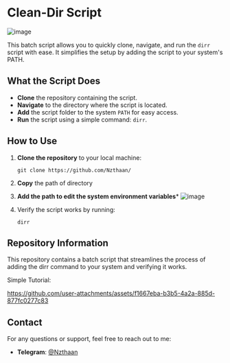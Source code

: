 # Clean-Dir Script

![image](https://github.com/user-attachments/assets/91a8a226-811a-4bf6-8324-a15f23229fa8)




This batch script allows you to quickly clone, navigate, and run the `dirr` script with ease. It simplifies the setup by adding the script to your system's PATH.

## What the Script Does

- **Clone** the repository containing the script.
- **Navigate** to the directory where the script is located.
- **Add** the script folder to the system `PATH` for easy access.
- **Run** the script using a simple command: `dirr`.

## How to Use

1. **Clone the repository** to your local machine:
   ```
   git clone https://github.com/Nzthaan/
2. **Copy** the path of directory

3. **Add the path to edit the system environment variables***
![image](https://github.com/user-attachments/assets/c4529d3f-c0cf-41b8-b2c2-567f9a6fcd5f)

5. Verify the script works by running:
   ```
   dirr

## Repository Information
This repository contains a batch script that streamlines the process of adding the dirr command to your system and verifying it works.

Simple Tutorial:

https://github.com/user-attachments/assets/f1667eba-b3b5-4a2a-885d-877fc0277c83

## Contact

For any questions or support, feel free to reach out to me:

- **Telegram**: [@Nzthaan](https://t.me/Nzthaan)



